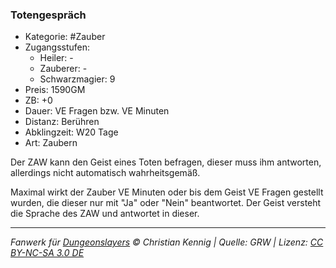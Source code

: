 ### Totengespräch

- Kategorie: #Zauber
- Zugangsstufen:
  - Heiler: -
  - Zauberer: -
  - Schwarzmagier: 9
- Preis: 1590GM
- ZB: +0
- Dauer: VE Fragen bzw. VE Minuten
- Distanz: Berühren
- Abklingzeit: W20 Tage
- Art: Zaubern

Der ZAW kann den Geist eines Toten befragen, dieser muss ihm antworten, allerdings nicht automatisch wahrheitsgemäß.

Maximal wirkt der Zauber VE Minuten oder bis dem Geist VE Fragen gestellt wurden, die dieser nur mit "Ja" oder "Nein" beantwortet. Der Geist versteht die Sprache des ZAW und antwortet in dieser.

---

_Fanwerk für [Dungeonslayers](https://www.dungeonslayers.net/) © Christian Kennig | Quelle: GRW | Lizenz: [CC BY-NC-SA 3.0 DE](https://creativecommons.org/licenses/by-nc-sa/3.0/de/)_
